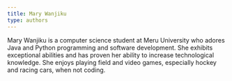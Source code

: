 ```yaml
---
title: Mary Wanjiku
type: authors
---
```

Mary Wanjiku is a computer science student at Meru University who adores Java and Python programming and software development. She exhibits exceptional abilities and has proven her ability to increase technological knowledge. She enjoys playing field and video games, especially hockey and racing cars, when not coding.
